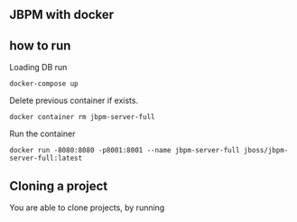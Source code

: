 ## JBPM with docker
## how to run
Loading DB
run 
```
docker-compose up
```
Delete previous container if exists.
```
docker container rm jbpm-server-full
```
Run the container
```
docker run -8080:8080 -p8001:8001 --name jbpm-server-full jboss/jbpm-server-full:latest
```

## Cloning a project
You are able to clone projects, by running 